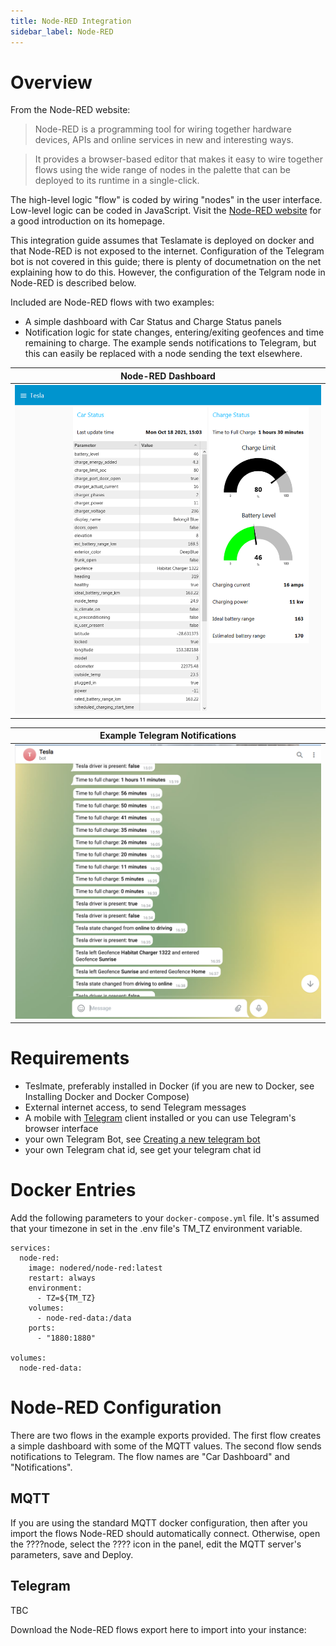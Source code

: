 ```yaml
---
title: Node-RED Integration
sidebar_label: Node-RED
---
```

# Overview
From the Node-RED website:
> Node-RED is a programming tool for wiring together hardware devices, APIs and online services in new and interesting ways.

> It provides a browser-based editor that makes it easy to wire together flows using the wide range of nodes in the palette that can be deployed to its runtime in a single-click.

The high-level logic "flow" is coded by wiring "nodes" in the user interface. Low-level logic can be coded in JavaScript. Visit the [Node-RED website](https://nodered.org) for a good introduction on its homepage.

This integration guide assumes that Teslamate is deployed on docker and that Node-RED is not exposed to the internet. Configuration of the Telegram bot is not covered in this guide; there is plenty of documetnation on the net explaining how to do this. However, the configuration of the Telgram node in Node-RED is described below.

Included are Node-RED flows with two examples:
- A simple dashboard with Car Status and Charge Status panels
- Notification logic for state changes, entering/exiting geofences and time remaining to charge. The example sends notifications to Telegram, but this can easily be replaced with a node sending the text elsewhere.

|<b>Node-RED Dashboard</b>|
|:--:|
|![Node-RED Dashboard example](./Node-RED-dashboard.PNG)|


|<b>Example Telegram Notifications</b>|
|:--:|
|![Node-RED Dashboard example](./Node-RED-Telegram.PNG)|
# Requirements

- Teslmate, preferably installed in Docker (if you are new to Docker, see Installing Docker and Docker Compose)
- External internet access, to send Telegram messages
- A mobile with [Telegram](https://telegram.org/) client installed or you can use Telegram's browser interface
- your own Telegram Bot, see [Creating a new telegram bot](https://core.telegram.org/bots#6-botfather)
- your own Telegram chat id, see get your telegram chat id

# Docker Entries
Add the following parameters to your `docker-compose.yml` file. It's assumed that your timezone in set in the .env file's TM_TZ environment variable.
```
services:
  node-red:
    image: nodered/node-red:latest
    restart: always
    environment:
      - TZ=${TM_TZ}
    volumes:
      - node-red-data:/data
    ports:
      - "1880:1880"
      
volumes:
  node-red-data:
```
# Node-RED Configuration
There are two flows in the example exports provided. The first flow creates a simple dashboard with some of the MQTT values. The second flow sends notifications to Telegram. 
The flow names are "Car Dashboard" and "Notifications".
## MQTT
If you are using the standard MQTT docker configuration, then after you import the flows Node-RED should automatically connect. Otherwise, open the ????node, select the ???? icon in the panel, edit the MQTT server's parameters, save and Deploy. 
## Telegram
TBC

Download the Node-RED flows export here to import into your instance: 

